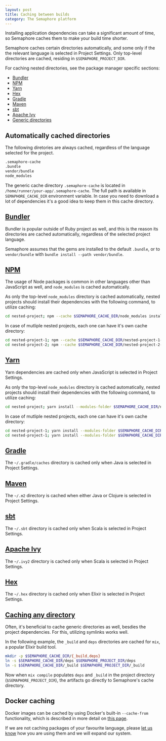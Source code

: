 ```yaml
---
layout: post
title: Caching between builds
category: The Semaphore platform
---
```


Installing application dependencies can take a significant amount of time, so
Semaphore caches them to make your build time shorter.

Semaphore caches certain directories automatically, and some only if the
the relevant language is selected in Project Settings. Only top-level
directories are cached, residing in `$SEMAPHORE_PROJECT_DIR`.

For caching nested directories, see the package manager specific sections:

- [Bundler](#bundler)
- [NPM](#npm)
- [Yarn](#yarn)
- [Hex](#hex)
- [Gradle](#gradle)
- [Maven](#maven)
- [sbt](#sbt)
- [Apache Ivy](#ivy)
- [Generic directories](#symlink-directories)

## Automatically cached directories

The following diretories are always cached, regardless of the language selected
for the project.

```bash
.semaphore-cache
.bundle
vendor/bundle
node_modules
```

The generic cache directory `.semaphore-cache` is located in `/home/runner/your-app/.semaphore-cache`.
The full path is available in `SEMAPHORE_CACHE_DIR` environment variable. In
case you need to download a lot of dependencies it's a good idea to keep them
in this cache directory.

## <a name="bundler" href="#bundler">Bundler</a>

Bundler is popular outside of Ruby project as well, and this is the reason its
directories are cached automatically, regardless of the selected project
language.

Semaphore assumes that the gems are installed to the default `.bundle`, or to
`vendor/bundle` with `bundle install --path vendor/bundle`.

## <a name="npm" href="#npm">NPM</a>

The usage of Node packages is common in other languages other than JavaScript as
well, and `node_modules` is cached automatically.

As only the top-level `node_modules` directory is cached automatically, nested
projects should install their dependencies with the following command, to utilize
caching:

```bash
cd nested-project; npm --cache $SEMAPHORE_CACHE_DIR/node_modules install; cd -
```

In case of mutliple nested projects, each one can have it's own cache directory:

```bash
cd nested-project-1; npm --cache $SEMAPHORE_CACHE_DIR/nested-project-1-modules install; cd -
cd nested-project-2; npm --cache $SEMAPHORE_CACHE_DIR/nested-project-2-modules install; cd -
```


## <a name="yarn" href="#yarn">Yarn</a>

Yarn dependencies are cached only when JavaScript is selected in Project Settings.

As only the top-level `node_modules` directory is cached automatically, nested
projects should install their dependencies with the following command, to utilize
caching:

```bash
cd nested-project; yarn install --modules-folder $SEMAPHORE_CACHE_DIR/nested-project-1-modules; cd -
```

In case of mutliple nested projects, each one can have it's own cache directory:

```bash
cd nested-project-1; yarn install --modules-folder $SEMAPHORE_CACHE_DIR/nested-project-1-modules; cd -
cd nested-project-1; yarn install --modules-folder $SEMAPHORE_CACHE_DIR/nested-project-2-modules; cd -
```

## <a name="gradle" href="#gradle">Gradle</a>

The `~/.gradle/caches` directory is cached only when Java is selected in Project
Settings.

## <a name="maven" href="#maven">Maven</a>

The `~/.m2` directory is cached when either Java or Clojure is selected in Project
Settings.

## <a name="sbt" href="#sbt">sbt</a>

The `~/.sbt` directory is cached only when Scala is selected in Project
Settings.

## <a name="ivy" href="#ivy">Apache Ivy</a>

The `~/.ivy2` directory is cached only when Scala is selected in Project
Settings.

## <a name="hex" href="#hex">Hex</a>

The `~/.hex` directory is cached only when Elixir is selected in Project
Settings.


## <a name="symlink-directories" href="#symlink-directories">Caching any directory</a>

Often, it's beneficial to cache generic directories as well, besdies the
project dependencies. For this, utilizing symlinks works well.

In the following example, the `_build` and `deps` directories are cached for `mix`, a
popular Elixir build tool.

```bash
mkdir -p $SEMAPHORE_CACHE_DIR/{_build,deps}
ln -s $SEMAPHORE_CACHE_DIR/deps $SEMAPHORE_PROJECT_DIR/deps
ln -s $SEMAPHORE_CACHE_DIR/_build $SEMAPHORE_PROJECT_DIR/_build
```

Now when `mix compile` populates `deps` and `_build` in the project directory
(`$SEMAPHORE_PROJECT_DIR`), the artifacts go directly to Semaphore's cache directory.


## Docker caching

Docker images can be cached by using Docker's built-in `--cache-from`
functionality, which is described in more detail on [this
page](/docs/docker/docker-layer-caching).


If we are not caching packages of your favourite language, please [let us know](mailto:semaphore+docscachepage@renderedtext.com) how you are using them and we will expand our system.
